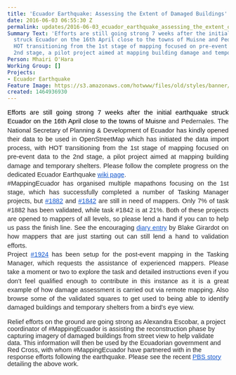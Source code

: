 ```yaml
---
title: 'Ecuador Earthquake: Assessing the Extent of Damaged Buildings'
date: 2016-06-03 06:55:30 Z
permalink: updates/2016-06-03_ecuador_earthquake_assessing_the_extent_of_damaged_buildings
Summary Text: 'Efforts are still going strong 7 weeks after the initial earthquake
  struck Ecuador on the 16th April close to the towns of Muisne and Pedernales, with
  HOT transitioning from the 1st stage of mapping focused on pre-event data to the
  2nd stage, a pilot project aimed at mapping building damage and temporary shelters. '
Person: Mhairi O'Hara
Working Group: []
Projects:
- Ecuador Earthquake
Feature Image: https://s3.amazonaws.com/hotwww/files/old/styles/banner/public/Screen+Shot+2016-06-03+at+14.16.32.png
created: 1464936930
---
```


<p style="line-height: 1.38; margin-top: 0pt; margin-bottom: 0pt; text-align: justify;" dir="ltr"><span style="font-size: 14.666666666666666px; font-family: Arial; color: #000000; background-color: transparent; font-weight: 400; font-style: normal; font-variant: normal; text-decoration: none; vertical-align: baseline; white-space: pre-wrap;">Efforts are still going strong 7 weeks after the initial earthquake struck Ecuador on the 16th April close to the towns of </span><span style="font-size: 14.666666666666666px; font-family: Arial; color: #000000; background-color: #ffffff; font-weight: 400; font-style: normal; font-variant: normal; text-decoration: none; vertical-align: baseline; white-space: pre-wrap;">Muisne</span><span style="font-size: 14.666666666666666px; font-family: Arial; color: #252525; background-color: #ffffff; font-weight: 400; font-style: normal; font-variant: normal; text-decoration: none; vertical-align: baseline; white-space: pre-wrap;"> and Pedernales. </span><span style="font-size: 14.666666666666666px; font-family: Arial; color: #222222; background-color: #ffffff; font-weight: 400; font-style: normal; font-variant: normal; text-decoration: none; vertical-align: baseline; white-space: pre-wrap;">The National Secretary of Planning &amp; Development of Ecuador has kindly opened their data to be used in OpenStreetMap which has initiated the data import process, with HOT </span><span style="font-size: 14.666666666666666px; font-family: Arial; color: #252525; background-color: #ffffff; font-weight: 400; font-style: normal; font-variant: normal; text-decoration: none; vertical-align: baseline; white-space: pre-wrap;">transitioning from the 1st stage of mapping focused on pre-event data to the 2nd stage, a pilot project aimed at mapping building damage and temporary shelters. Please follow the complete progress on the dedicated Ecuador Earthquake </span><a style="text-decoration: none;" href="http://wiki.openstreetmap.org/wiki/2016_Ecuador_earthquake"><span style="font-size: 14.666666666666666px; font-family: Arial; color: #1155cc; background-color: #ffffff; font-weight: 400; font-style: normal; font-variant: normal; text-decoration: underline; vertical-align: baseline; white-space: pre-wrap;">wiki page</span></a><span style="font-size: 14.666666666666666px; font-family: Arial; color: #252525; background-color: #ffffff; font-weight: 400; font-style: normal; font-variant: normal; text-decoration: none; vertical-align: baseline; white-space: pre-wrap;">.</span></p><p style="line-height: 1.38; margin-top: 0pt; margin-bottom: 0pt; text-align: justify;" dir="ltr"><span style="font-size: 14.666666666666666px; font-family: Arial; color: #252525; background-color: #ffffff; font-weight: 400; font-style: normal; font-variant: normal; text-decoration: none; vertical-align: baseline; white-space: pre-wrap;">#MappingEcuador has organised multiple mapathons focusing on the 1st stage, which has successfully completed a number of Tasking Manager projects, but </span><a style="text-decoration: none;" href="http://tasks.hotosm.org/project/1882"><span style="font-size: 14.666666666666666px; font-family: Arial; color: #1155cc; background-color: #ffffff; font-weight: 400; font-style: normal; font-variant: normal; text-decoration: underline; vertical-align: baseline; white-space: pre-wrap;">#1882</span></a><span style="font-size: 14.666666666666666px; font-family: Arial; color: #252525; background-color: #ffffff; font-weight: 400; font-style: normal; font-variant: normal; text-decoration: none; vertical-align: baseline; white-space: pre-wrap;"> and </span><a style="text-decoration: none;" href="http://tasks.hotosm.org/project/1842"><span style="font-size: 14.666666666666666px; font-family: Arial; color: #1155cc; background-color: #ffffff; font-weight: 400; font-style: normal; font-variant: normal; text-decoration: underline; vertical-align: baseline; white-space: pre-wrap;">#1842</span></a><span style="font-size: 14.666666666666666px; font-family: Arial; color: #252525; background-color: #ffffff; font-weight: 400; font-style: normal; font-variant: normal; text-decoration: none; vertical-align: baseline; white-space: pre-wrap;"> are still in need of mappers. Only 7% of task #1882 has been validated, while task #1842 is at 21%. Both of these projects are opened to mappers of all levels, so please lend a hand if you can to help us pass the finish line. See the encouraging </span><a style="text-decoration: none;" href="https://www.openstreetmap.org/user/bgirardot/diary/36235"><span style="font-size: 14.666666666666666px; font-family: Arial; color: #1155cc; background-color: #ffffff; font-weight: 400; font-style: normal; font-variant: normal; text-decoration: underline; vertical-align: baseline; white-space: pre-wrap;">diary entry</span></a><span style="font-size: 14.666666666666666px; font-family: Arial; color: #252525; background-color: #ffffff; font-weight: 400; font-style: normal; font-variant: normal; text-decoration: none; vertical-align: baseline; white-space: pre-wrap;"> by Blake Girardot on how mappers that are just starting out can still lend a hand to validation efforts. </span></p><p style="line-height: 1.38; margin-top: 0pt; margin-bottom: 0pt; text-align: justify;" dir="ltr"><span style="font-size: 14.666666666666666px; font-family: Arial; color: #252525; background-color: #ffffff; font-weight: 400; font-style: normal; font-variant: normal; text-decoration: none; vertical-align: baseline; white-space: pre-wrap;">Project </span><a style="text-decoration: none;" href="http://tasks.hotosm.org/project/1924"><span style="font-size: 14.666666666666666px; font-family: Arial; color: #1155cc; background-color: #ffffff; font-weight: 400; font-style: normal; font-variant: normal; text-decoration: underline; vertical-align: baseline; white-space: pre-wrap;">#1924</span></a><span style="font-size: 14.666666666666666px; font-family: Arial; color: #252525; background-color: #ffffff; font-weight: 400; font-style: normal; font-variant: normal; text-decoration: none; vertical-align: baseline; white-space: pre-wrap;"> has been setup for the post-event mapping in the Tasking Manager, which requests the assistance of experienced mappers. Please take a moment or two to explore the task and detailed instructions even if you don’t feel qualified enough to contribute in this instance as it is a great example of how damage assessment is carried out via remote mapping. Also browse some of the validated squares to get used to being able to identify damaged buildings and temporary shelters from a bird’s eye view.</span></p><p><span style="font-weight: normal;"><span style="font-size: 14.6667px; font-family: Arial; color: #252525; font-weight: 400; font-style: normal; font-variant: normal; white-space: pre-wrap;">Relief efforts on the ground are going strong as Alexandra Escobar, a project coordinator of #MappingEcuador is assisting the reconstruction phase by capturing imagery of damaged buildings from street view to help validate data. This information will then be used by the Ecuadorian government and Red Cross, with whom #MappingEcuador have partnered with in the response efforts following the earthquake. Please see the recent </span><a href="http://www.pbs.org/newshour/updates/this-map-is-helping-ecuadors-earthquake-relief-efforts/"><span style="font-size: 14.6667px; font-family: Arial; color: #1155cc; font-weight: 400; font-style: normal; font-variant: normal; text-decoration: underline; white-space: pre-wrap;">PBS story</span></a><span style="font-size: 14.6667px; font-family: Arial; color: #252525; font-weight: 400; font-style: normal; font-variant: normal; white-space: pre-wrap;"> detailing the above work. </span></span></p>
